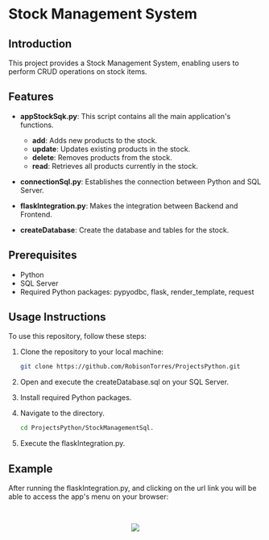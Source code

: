 # Stock Management System

## Introduction

This project provides a Stock Management System, enabling users to perform CRUD operations on stock items.

## Features

- **appStockSqk.py**: This script contains all the main application's functions.

    - **add**: Adds new products to the stock.
    - **update**: Updates existing products in the stock.
    - **delete**: Removes products from the stock.
    - **read**: Retrieves all products currently in the stock.

- **connectionSql.py**: Establishes the connection between Python and SQL Server.
- **flaskIntegration.py**: Makes the integration between Backend and Frontend.
- **createDatabase**: Create the database and tables for the stock.

## Prerequisites

- Python
- SQL Server
- Required Python packages: pypyodbc, flask, render_template, request

## Usage Instructions

To use this repository, follow these steps:

1. Clone the repository to your local machine:

   ```bash
   git clone https://github.com/RobisonTorres/ProjectsPython.git

2. Open and execute the createDatabase.sql on your SQL Server.

3. Install required Python packages.

4. Navigate to the directory.

    ```bash
    cd ProjectsPython/StockManagementSql.

5. Execute the flaskIntegration.py.

## Example

After running the flaskIntegration.py, and clicking on the url link you will be able to access the app's menu on your browser:

<br>

<p align="center"><img text-align:center src=https://github.com/user-attachments/assets/b813ce4e-fac8-4bf9-b1c8-f0d86b61821e></p>